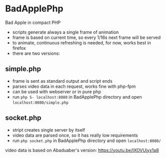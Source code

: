 # BadApplePhp
Bad Apple in compact PHP
- scripts generate always a single frame of animation
- frame is based on current time, so every 1/16s next frame will be served
- to animate, continuous refreshing is needed, for now, works best in firefox
- there are two versions:

## simple.php
- frame is sent as standard output and script ends
- parses video data in each request, works fine with php-fpm
- can be used with webserver or in pure php
- run `php S- localhost:8080` in BadApplePhp directory and open `localhost:8080/simple.php`

## socket.php
- stript creates single server by itself
- video data are parsed once, so it has really low requirements
- run `php socket.php` in BadApplePhp directory and open `localhost:8080/`

video data is based on Abaduaber's version: https://youtu.be/IXOVUiyx1a8

